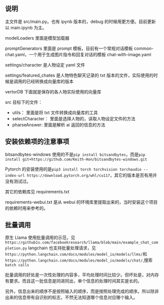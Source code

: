 ## 说明

主文件是 src/main.py。也有 ipynb 版本的，debug 的时候用更方便。目前更新以 main.ipynb 为主。

modelLoaders 里面是模型加载器

promptGenerators 里面是 prompt 模板，目前有一个常规对话模板 common-chat.yaml，一个用于生成图片指令和回复对话的模板 chat-with-image.yaml

settings/character 是人物设定 yaml 文件

settings/featured_chates 是人物特色聊天记录的 txt 版本的文件，实际使用的时候是调用的已经转换成向量库的版本

vertorDB 下面就是保存的各人物实际使用的向量库

src 目标下的文件：

- utils： 里面是将 txt 文件转换成向量库的工具
- selectCharacter： 里面是选择人物的，读取人物设定文件的方法
- pharseAnswer: 里面是解析 ai 返回的信息的方法

## 安装依赖项的注意事项

bitsandbytes-windows 使用的不是`pip install bitsandbytes`，而是`pip install git+https://github.com/Keith-Hon/bitsandbytes-windows.git`

Pytorch 的安装使用的是`pip3 install torch torchvision torchaudio --index-url https://download.pytorch.org/whl/cu117`，其它的版本是否有用并没有测试过。

其它的依赖库见 requirements.txt

requirements-webui.txt 是从 webui 的环境库里提取出来的，当时安装这个项目的依赖时用来参考的。

## 批量调用

原生 Llama 使用批量调用的示范，见`https://github1s.com/facebookresearch/llama/blob/main/example_chat_completion.py`
langchain 也支持批量处理请求，见`https://python.langchain.com/docs/modules/model_io/models/llms/`和`https://python.langchain.com/docs/modules/model_io/models/chat/`,搜索`batch calls`

批量调用的好处是一次性处理的内容多，平均处理时间比较少。但坏处是，对内存有要求。而且这一批信息是同进同出，单个信息的处理时间其实是长的。

另外，信息出来的顺序不是按照输入的顺序，而是按照处理完成的顺序。所以除非出来的信息带有自识别的标志，不然无法知道哪个信息对应哪个输入。
